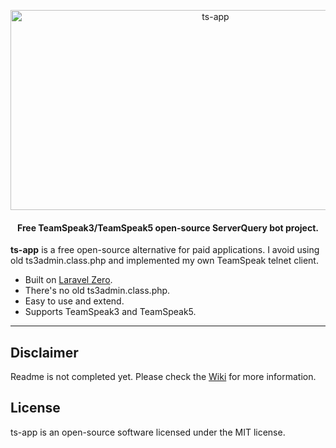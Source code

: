 <p align="center">
    <img src="https://socialify.git.ci/WebXScripts/ts-app/image?language=1&owner=1&name=1&stargazers=1&theme=Light" alt="ts-app" width="640" height="320" />
</p>

<h4 align="center"> <center>Free TeamSpeak3/TeamSpeak5 open-source ServerQuery bot project.</center></h4>

<b>ts-app</b> is a free open-source alternative for paid applications.
I avoid using old ts3admin.class.php and implemented my own TeamSpeak telnet client.


- Built on [Laravel Zero](https://laravel-zero.com/).
- There's no old ts3admin.class.php.
- Easy to use and extend.
- Supports TeamSpeak3 and TeamSpeak5.

------

## Disclaimer

Readme is not completed yet. Please check the [Wiki](https://github.com/WebXScripts/ts-app/wiki) for more information.

## License

ts-app is an open-source software licensed under the MIT license.
